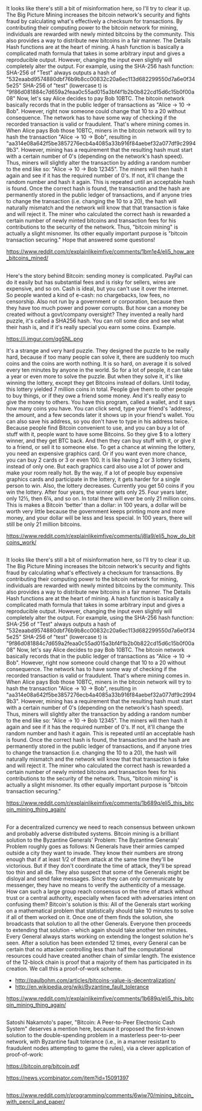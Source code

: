 ##

It looks like there's still a bit of misinformation here, so I'll try to clear it up. The Big Picture Mining increases the bitcoin network's security and fights fraud by calculating what's effectively a checksum for transactions. By contributing their computing power to the bitcoin network for mining, individuals are rewarded with newly minted bitcoins by the community. This also provides a way to distribute new bitcoins in a fair manner. The Details Hash functions are at the heart of mining. A hash function is basically a complicated math formula that takes in some arbitrary input and gives a reproducible output. However, changing the input even slightly will completely alter the output. For example, using the SHA-256 hash function: SHA-256 of "Test" always outputs a hash of "532eaabd9574880dbf76b9b8cc00832c20a6ec113d682299550d7a6e0f345e25" SHA-256 of "test" (lowercase t) is "9f86d081884c7d659a2feaa0c55ad015a3bf4f1b2b0b822cd15d6c15b0f00a08" Now, let's say Alice decides to pay Bob 10BTC. The bitcoin network basically records that in the public ledger of transactions as "Alice -> 10 -> Bob". However, right now someone could change that 10 to a 20 without consequence. The network has to have some way of checking if the recorded transaction is valid or fraudulent. That's where mining comes in. When Alice pays Bob those 10BTC, miners in the bitcoin network will try to hash the transaction "Alice -> 10 -> Bob", resulting in "aa314e08a642f5be3857276ecb4a4085a33b916f84aebef32a077df9c29949b3". However, mining has a requirement that the resulting hash must start with a certain number of 0's (depending on the network's hash speed). Thus, miners will slightly alter the transaction by adding a random number to the end like so: "Alice -> 10 -> Bob 12345". The miners will then hash it again and see if it has the required number of 0's. If not, it'll change the random number and hash it again. This is repeated until an acceptable hash is found. Once the correct hash is found, the transaction and the hash are permanently stored in the public ledger of transactions, and if anyone tries to change the transaction (i.e. changing the 10 to a 20), the hash will naturally mismatch and the network will know that that transaction is fake and will reject it. The miner who calculated the correct hash is rewarded a certain number of newly minted bitcoins and transaction fees for his contributions to the security of the network. Thus, "bitcoin mining" is actually a slight misnomer. Its other equally important purpose is "bitcoin transaction securing." Hope that answered some questions!

https://www.reddit.com/r/explainlikeimfive/comments/1bm1e4/eli5_how_are_bitcoins_mined/

##

Here's the story behind Bitcoin: sending money is complicated. PayPal can do it easily but has substantial fees and is risky for sellers, wires are expensive, and so on. Cash is ideal, but you can't use it over the internet. So people wanted a kind of e-cash: no chargebacks, low fees, no censorship. Also not run by a government or corporation, because then they have too much power and power corrupts.
But how can a money be created without a govt/company oversight? They invented a really hard puzzle, it's called a SHA256 hash. You can roll some dice and see what their hash is, and if it's really special you earn some coins. Example.

https://i.imgur.com/qgSNL.png

It's a strange and very hard puzzle. They designed the puzzle to be really hard, because if too many people can solve it, there are suddenly too much coins and the coins are worth nothing. It is so hard, on average it is solved every ten minutes by anyone in the world. So for a lot of people, it can take a year or even more to solve the puzzle. But when they solve it, it's like winning the lottery, except they get Bitcoins instead of dollars.
Until today, this lottery yielded 7 million coins in total. People give them to other people to buy things, or if they owe a friend some money. And it's really easy to give the money to others. You have this program, called a wallet, and it says how many coins you have. You can click send, type your friend's 'address', the amount, and a few seconds later it shows up in your friend's wallet. You can also save his address, so you don't have to type in his address twice.
Because people find Bitcoin convenient to use, and you can buy a lot of stuff with it, people want to have some Bitcoins. So they give $ to a lottery winner, and they get BTC back. And then they can buy stuff with it, or give it to a friend, or sell it to someone else.
To get a chance at winning the lottery, you need an expensive graphics card. Or if you want even more chance, you can buy 2 cards or 3 or even 100. It is like having 2 or 3 lottery tickets, instead of only one. But each graphics card also use a lot of power and make your room really hot.
By the way, if a lot of people buy expensive graphics cards and participate in the lottery, it gets harder for a single person to win. Also, the lottery decreases. Currently you get 50 coins if you win the lottery. After four years, the winner gets only 25. Four years later, only 12½, then 6¼, and so on. In total there will ever be only 21 million coins. This is makes a Bitcoin 'better' than a dollar: in 100 years, a dollar will be worth very little because the government keeps printing more and more money, and your dollar will be less and less special. In 100 years, there will still be only 21 million bitcoins.

https://www.reddit.com/r/explainlikeimfive/comments/j8la9/eli5_how_do_bitcoins_work/

##

It looks like there's still a bit of misinformation here, so I'll try to clear it up.
The Big Picture
Mining increases the bitcoin network's security and fights fraud by calculating what's effectively a checksum for transactions. By contributing their computing power to the bitcoin network for mining, individuals are rewarded with newly minted bitcoins by the community. This also provides a way to distribute new bitcoins in a fair manner.
The Details
Hash functions are at the heart of mining. A hash function is basically a complicated math formula that takes in some arbitrary input and gives a reproducible output. However, changing the input even slightly will completely alter the output. For example, using the SHA-256 hash function:
SHA-256 of "Test" always outputs a hash of "532eaabd9574880dbf76b9b8cc00832c20a6ec113d682299550d7a6e0f345e25"
SHA-256 of "test" (lowercase t) is "9f86d081884c7d659a2feaa0c55ad015a3bf4f1b2b0b822cd15d6c15b0f00a08"
Now, let's say Alice decides to pay Bob 10BTC. The bitcoin network basically records that in the public ledger of transactions as "Alice -> 10 -> Bob". However, right now someone could change that 10 to a 20 without consequence. The network has to have some way of checking if the recorded transaction is valid or fraudulent. That's where mining comes in.
When Alice pays Bob those 10BTC, miners in the bitcoin network will try to hash the transaction "Alice -> 10 -> Bob", resulting in "aa314e08a642f5be3857276ecb4a4085a33b916f84aebef32a077df9c29949b3". However, mining has a requirement that the resulting hash must start with a certain number of 0's (depending on the network's hash speed). Thus, miners will slightly alter the transaction by adding a random number to the end like so: "Alice -> 10 -> Bob 12345". The miners will then hash it again and see if it has the required number of 0's. If not, it'll change the random number and hash it again. This is repeated until an acceptable hash is found.
Once the correct hash is found, the transaction and the hash are permanently stored in the public ledger of transactions, and if anyone tries to change the transaction (i.e. changing the 10 to a 20), the hash will naturally mismatch and the network will know that that transaction is fake and will reject it. The miner who calculated the correct hash is rewarded a certain number of newly minted bitcoins and transaction fees for his contributions to the security of the network.
Thus, "bitcoin mining" is actually a slight misnomer. Its other equally important purpose is "bitcoin transaction securing."

https://www.reddit.com/r/explainlikeimfive/comments/1b689q/eli5_this_bitcoin_mining_thing_again/

##

For a decentralized currency we need to reach consensus between unkown and probably adverse distributed systems. Bitcoin mining is a brilliant solution to the Byzantine Generals' Problem:
The Byzantine Generals' Problem roughly goes as follows: N Generals have their armies camped outside a city they want to invade. They know their numbers are strong enough that if at least 1/2 of them attack at the same time they'll be victorious. But if they don't coordinate the time of attack, they'll be spread too thin and all die. They also suspect that some of the Generals might be disloyal and send fake messages. Since they can only communicate by messenger, they have no means to verify the authenticity of a message. How can such a large group reach consensus on the time of attack without trust or a central authority, especially when faced with adversaries intent on confusing them?
Bitcoin's solution is this: All of the Generals start working on a mathematical problem that statistically should take 10 minutes to solve if all of them worked on it. Once one of them finds the solution, she broadcasts that solution to all the other Generals. Everyone then proceeds to extending that solution - which again should take another ten minutes. Every General always starts working on extending the longest solution he's seen. After a solution has been extended 12 times, every General can be certain that no attacker controlling less than half the computational resources could have created another chain of similar length. The existence of the 12-block chain is proof that a majority of them has participated in its creation. We call this a proof-of-work scheme.

- http://paulbohm.com/articles/bitcoins-value-is-decentralization/
- http://en.wikipedia.org/wiki/Byzantine_fault_tolerance

https://www.reddit.com/r/explainlikeimfive/comments/1b689q/eli5_this_bitcoin_mining_thing_again/

##

Satoshi Nakamoto's paper, "Bitcoin: A Peer-to-Peer Electronic Cash System" deserves a mention here, because it proposed the first-known solution to the double-spending problem in a masterless peer-to-peer network, with Byzantine fault tolerance (i.e., in a manner resistant to fraudulent nodes attempting to game the rules), via a clever application of proof-of-work:

https://bitcoin.org/bitcoin.pdf

https://news.ycombinator.com/item?id=15091397

##

https://www.reddit.com/r/programming/comments/6wjw70/mining_bitcoin_with_pencil_and_paper/
